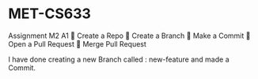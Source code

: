 # MET-CS633
Assignment M2 A1
	Create a Repo
	Create a Branch 
	Make a Commit
	Open a Pull Request
	Merge Pull Request

I have done creating a new Branch called : new-feature and made a Commit.

